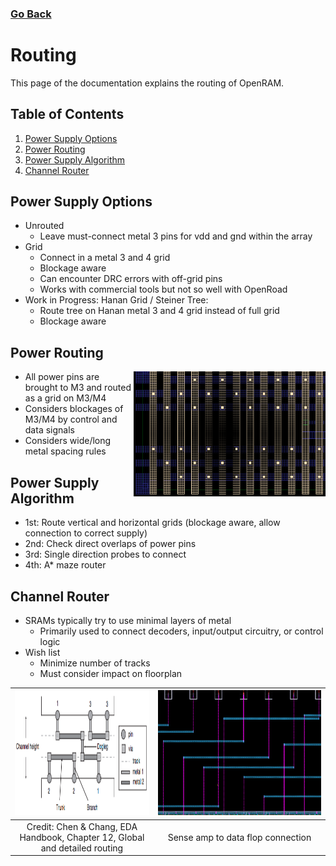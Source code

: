 ### [Go Back](./index.md)

# Routing
This page of the documentation explains the routing of OpenRAM.



## Table of Contents
1. [Power Supply Options](#power-supply-options)
2. [Power Routing](#power-routing)
3. [Power Supply Algorithm](#power-supply-algorithm)
4. [Channel Router](#channel-router)



## Power Supply Options
* Unrouted
    * Leave must-connect metal 3 pins for vdd and gnd within the array
* Grid
    * Connect in a metal 3 and 4 grid
    * Blockage aware
    * Can encounter DRC errors with off-grid pins
    * Works with commercial tools but not so well with OpenRoad
* Work in Progress: Hanan Grid / Steiner Tree: 
    * Route tree on Hanan metal 3 and 4 grid instead of full grid
    * Blockage aware



## Power Routing
<img align="right" height="200" src="../assets/images/routing/power_routing.png">

* All power pins are brought to M3 and routed as a grid on M3/M4
* Considers blockages of M3/M4 by control and data signals
* Considers wide/long metal spacing rules



## Power Supply Algorithm
* 1st: Route vertical and horizontal grids (blockage aware, allow connection to correct supply)
* 2nd: Check direct overlaps of power pins
* 3rd: Single direction probes to connect
* 4th: A* maze router



## Channel Router
* SRAMs typically try to use minimal layers of metal
    * Primarily used to connect decoders, input/output circuitry, or control logic
* Wish list
    * Minimize number of tracks
    * Must consider impact on floorplan

| <img height="200" src="../assets/images/routing/channel_router_book.png">           | <img height="200" src="../assets/images/routing/channel_router_connection.png"> |
| :-------------------------------------------------------------------------: | :---------------------------------------------------------------------: |
| Credit: Chen & Chang, EDA Handbook, Chapter 12, Global and detailed routing | Sense amp to data flop connection                                       |